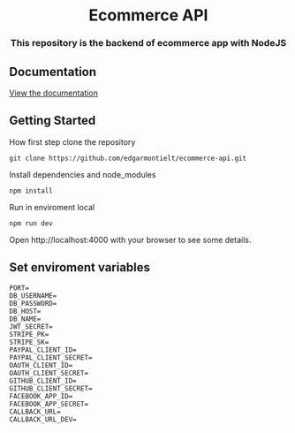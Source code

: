 <h1 align="center">Ecommerce API</h1>

<h3 align="center">
  This repository is the backend of ecommerce app with NodeJS
</h3>

## Documentation

[View the documentation](https://documenter.getpostman.com/view/19249443/UzBmMSSk)

## Getting Started

How first step clone the repository

```
git clone https://github.com/edgarmontielt/ecommerce-api.git
```

Install dependencies and node_modules

```
npm install
```

Run in enviroment local

```
npm run dev
```

Open http://localhost:4000 with your browser to see some details.

## Set enviroment variables

```
PORT=
DB_USERNAME=
DB_PASSWORD=
DB_HOST=
DB_NAME=
JWT_SECRET=
STRIPE_PK=
STRIPE_SK=
PAYPAL_CLIENT_ID=
PAYPAL_CLIENT_SECRET=
OAUTH_CLIENT_ID=
OAUTH_CLIENT_SECRET=
GITHUB_CLIENT_ID=
GITHUB_CLIENT_SECRET=
FACEBOOK_APP_ID=
FACEBOOK_APP_SECRET=
CALLBACK_URL=
CALLBACK_URL_DEV=
```
